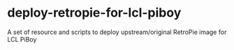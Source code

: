 # deploy-retropie-for-lcl-piboy
A set of resource and scripts to deploy upstream/original RetroPie image for LCL PiBoy
